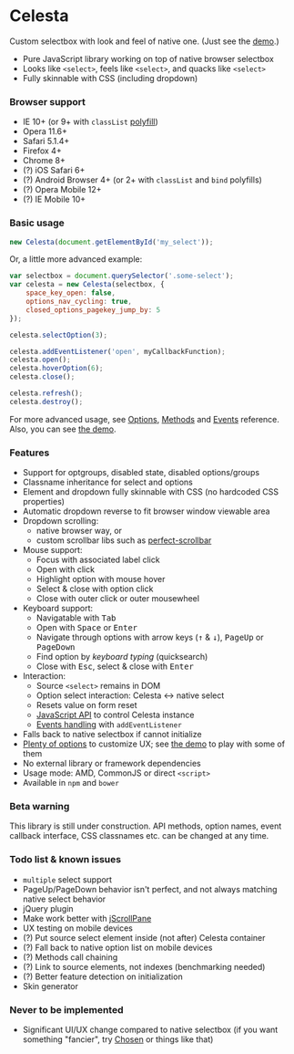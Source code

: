 Celesta
=====
Custom selectbox with look and feel of native one. 
(Just see the [demo](http://thybzi.github.io/celesta/demo/).)

* Pure JavaScript library working on top of native browser selectbox
* Looks like `<select>`, feels like `<select>`, and quacks like `<select>` 
* Fully skinnable with CSS (including dropdown)

### Browser support ###

* IE 10+ (or 9+ with `classList` [polyfill](polyfill/classlist.js))
* Opera 11.6+
* Safari 5.1.4+
* Firefox 4+
* Chrome 8+
* (?) iOS Safari 6+
* (?) Android Browser 4+ (or 2+ with `classList` and `bind` polyfills)
* (?) Opera Mobile 12+
* (?) IE Mobile 10+

### Basic usage ###

```javascript
new Celesta(document.getElementById('my_select'));
```
Or, a little more advanced example:
```javascript
var selectbox = document.querySelector('.some-select');
var celesta = new Celesta(selectbox, {
    space_key_open: false,
    options_nav_cycling: true,
    closed_options_pagekey_jump_by: 5
});

celesta.selectOption(3);

celesta.addEventListener('open', myCallbackFunction);
celesta.open();
celesta.hoverOption(6);
celesta.close();

celesta.refresh();
celesta.destroy();
```

For more advanced usage, see [Options](http://thybzi.github.io/celesta/configuration/),
[Methods](http://thybzi.github.io/celesta/methods/) and [Events](http://thybzi.github.io/celesta/events/) reference.
Also, you can see [the demo](http://thybzi.github.io/celesta/demo/).

### Features ###

* Support for optgroups, disabled state, disabled options/groups
* Classname inheritance for select and options
* Element and dropdown fully skinnable with CSS (no hardcoded CSS properties)
* Automatic dropdown reverse to fit browser window viewable area
* Dropdown scrolling: 
    * native browser way, or
    * custom scrollbar libs such as [perfect-scrollbar](http://noraesae.github.io/perfect-scrollbar/)
* Mouse support:
    * Focus with associated label click
    * Open with click
    * Highlight option with mouse hover
    * Select & close with option click
    * Close with outer click or outer mousewheel
* Keyboard support:
    * Navigatable with <kbd>Tab</kbd>
    * Open with <kbd>Space</kbd> or <kbd>Enter</kbd>
    * Navigate through options with arrow keys (<kbd>↑</kbd> & <kbd>↓</kbd>), <kbd>PageUp</kbd> or <kbd>PageDown</kbd>
    * Find option by *keyboard typing* (quicksearch)
    * Close with <kbd>Esc</kbd>, select & close with <kbd>Enter</kbd>
* Interaction:
    * Source `<select>` remains in DOM
    * Option select interaction: Celesta ↔ native select
    * Resets value on form reset
    * [JavaScript API](http://thybzi.github.io/celesta/methods/) to control Celesta instance
    * [Events handling](http://thybzi.github.io/celesta/events/) with `addEventListener`
* Falls back to native selectbox if cannot initialize
* [Plenty of options](http://thybzi.github.io/celesta/configuration/) to customize UX; 
see [the demo](http://thybzi.github.io/celesta/demo/) to play with some of them
* No external library or framework dependencies
* Usage mode: AMD, CommonJS or direct `<script>`
* Available in `npm` and `bower`

### Beta warning ###

This library is still under construction. 
API methods, option names, event callback interface, CSS classnames etc. can be changed at any time.


### Todo list & known issues ###

* `multiple` select support
* PageUp/PageDown behavior isn't perfect, and not always matching native select behavior
* jQuery plugin
* Make work better with [jScrollPane](http://jscrollpane.kelvinluck.com/)
* UX testing on mobile devices
* (?) Put source select element inside (not after) Celesta container
* (?) Fall back to native option list on mobile devices
* (?) Methods call chaining
* (?) Link to source elements, not indexes (benchmarking needed)
* (?) Better feature detection on initialization
* Skin generator

### Never to be implemented ###

* Significant UI/UX change compared to native selectbox (if you want something "fancier", try [Chosen](https://harvesthq.github.io/chosen/) or things like that)

